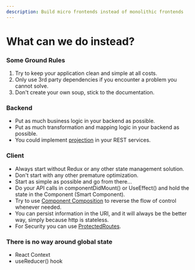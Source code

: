 ```yaml
---
description: Build micro frontends instead of monolithic frontends
---
```


# What can we do instead?

### Some Ground Rules

1. Try to keep your application clean and simple at all costs.
2. Only use 3rd party dependencies if you encounter a problem you cannot solve.
3. Don't create your own soup, stick to the documentation.

### Backend

* Put as much business logic in your backend as possible.
* Put as much transformation and mapping logic in your backend as possible.
* You could implement [projection](https://jsonapi.org/format/#fetching-sparse-fieldsets) in your REST services.

### Client

* Always start without Redux or any other state management solution.
* Don't start with any other premature optimization.
* Start as simple as possible and go from there...
* Do your API calls in componentDidMount\(\) or UseEffect\(\) and hold the state in the Component \(Smart Component\).
* Try to use [Component Composition](https://reactjs.org/docs/composition-vs-inheritance.html) to reverse the flow of control whenever needed.
* You can persist information in the URI, and it will always be the better way, simply because http is stateless.
* For Security you can use [ProtectedRoutes](https://reacttraining.com/react-router/native/example/auth-workflow).

### There is no way around global state

* React Context
* useReducer\(\) hook


